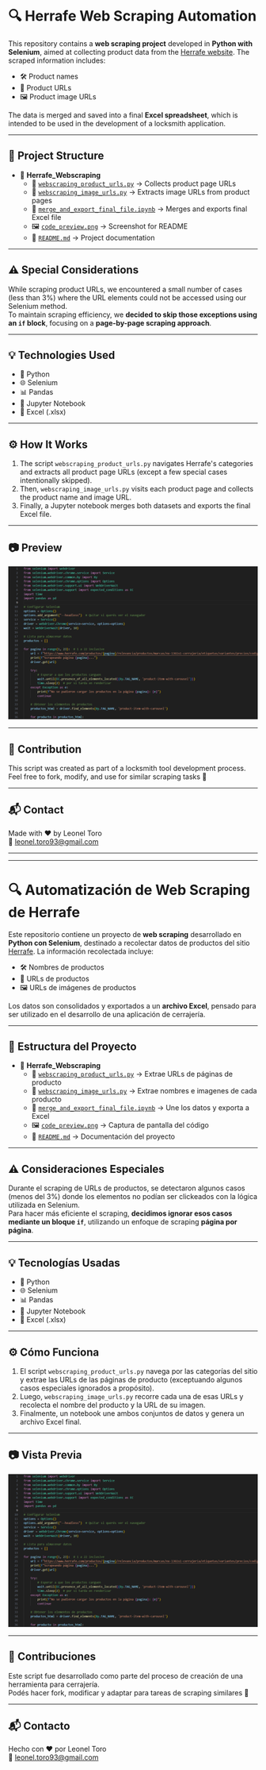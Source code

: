 # 🔍 Herrafe Web Scraping Automation

This repository contains a **web scraping project** developed in **Python with Selenium**, aimed at collecting product data from the [Herrafe website](https://www.herrafe.com.ar). The scraped information includes:

- 🛠️ Product names  
- 🔗 Product URLs  
- 🖼️ Product image URLs  

The data is merged and saved into a final **Excel spreadsheet**, which is intended to be used in the development of a locksmith application.

---

## 📁 Project Structure

- 📂 **Herrafe_Webscraping**
  - 📄 [`webscraping_product_urls.py`](webscraping_product_urls.py) → Collects product page URLs  
  - 📄 [`webscraping_image_urls.py`](webscraping_image_urls.py) → Extracts image URLs from product pages  
  - 📓 [`merge_and_export_final_file.ipynb`](merge_and_export_final_file.ipynb) → Merges and exports final Excel file  
  - 🖼️ [`code_preview.png`](code_preview.png) → Screenshot for README  
  - 📄 [`README.md`](README.md) → Project documentation
---

## ⚠️ Special Considerations

While scraping product URLs, we encountered a small number of cases (less than 3%) where the URL elements could not be accessed using our Selenium method.  
To maintain scraping efficiency, we **decided to skip those exceptions using an `if` block**, focusing on a **page-by-page scraping approach**.

---

## 💡 Technologies Used

- 🐍 Python  
- 🌐 Selenium  
- 📊 Pandas  
- 🧪 Jupyter Notebook  
- 📄 Excel (.xlsx)

---

## ⚙️ How It Works

1. The script `webscraping_product_urls.py` navigates Herrafe's categories and extracts all product page URLs (except a few special cases intentionally skipped).
2. Then, `webscraping_image_urls.py` visits each product page and collects the product name and image URL.
3. Finally, a Jupyter notebook merges both datasets and exports the final Excel file.

---

## 📷 Preview

![Code Preview](code_preview.png)

---

## 🤝 Contribution

This script was created as part of a locksmith tool development process.  
Feel free to fork, modify, and use for similar scraping tasks 🚀

---

## 📬 Contact

Made with ❤️ by Leonel Toro  
📧 [leonel.toro93@gmail.com](mailto:leonel.toro93@gmail.com)

---

---

# 🔍 Automatización de Web Scraping de Herrafe

Este repositorio contiene un proyecto de **web scraping** desarrollado en **Python con Selenium**, destinado a recolectar datos de productos del sitio [Herrafe](https://www.herrafe.com.ar). La información recolectada incluye:

- 🛠️ Nombres de productos  
- 🔗 URLs de productos  
- 🖼️ URLs de imágenes de productos  

Los datos son consolidados y exportados a un **archivo Excel**, pensado para ser utilizado en el desarrollo de una aplicación de cerrajería.

---

## 📁 Estructura del Proyecto

- 📂 **Herrafe_Webscraping**
  - 📄 [`webscraping_product_urls.py`](webscraping_product_urls.py) → Extrae URLs de páginas de producto 
  - 📄 [`webscraping_image_urls.py`](webscraping_image_urls.py) → Extrae nombres e imagenes de cada producto    
  - 📓 [`merge_and_export_final_file.ipynb`](merge_and_export_final_file.ipynb) → Une los datos y exporta a Excel  
  - 🖼️ [`code_preview.png`](code_preview.png) → Captura de pantalla del código  
  - 📄 [`README.md`](README.md) → Documentación del proyecto                                               

---

## ⚠️ Consideraciones Especiales

Durante el scraping de URLs de productos, se detectaron algunos casos (menos del 3%) donde los elementos no podían ser clickeados con la lógica utilizada en Selenium.  
Para hacer más eficiente el scraping, **decidimos ignorar esos casos mediante un bloque `if`**, utilizando un enfoque de scraping **página por página**.

---

## 💡 Tecnologías Usadas

- 🐍 Python  
- 🌐 Selenium  
- 📊 Pandas  
- 🧪 Jupyter Notebook  
- 📄 Excel (.xlsx)

---

## ⚙️ Cómo Funciona

1. El script `webscraping_product_urls.py` navega por las categorías del sitio y extrae las URLs de las páginas de producto (exceptuando algunos casos especiales ignorados a propósito).
2. Luego, `webscraping_image_urls.py` recorre cada una de esas URLs y recolecta el nombre del producto y la URL de su imagen.
3. Finalmente, un notebook une ambos conjuntos de datos y genera un archivo Excel final.

---

## 📷 Vista Previa

![Vista del Código](code_preview.png)

---

## 🤝 Contribuciones

Este script fue desarrollado como parte del proceso de creación de una herramienta para cerrajería.  
Podés hacer fork, modificar y adaptar para tareas de scraping similares 🚀

---

## 📬 Contacto

Hecho con ❤️ por Leonel Toro  
📧 [leonel.toro93@gmail.com](mailto:leonel.toro93@gmail.com)


